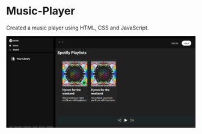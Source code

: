 # Music-Player

Created a music player using HTML, CSS and JavaScript.

![alt text](screenshot-1.png)